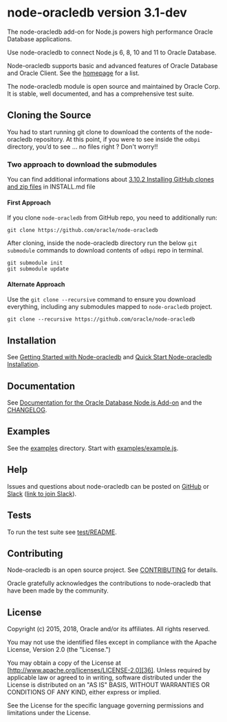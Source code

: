 # node-oracledb version 3.1-dev

The node-oracledb add-on for Node.js powers high performance Oracle
Database applications.

Use node-oracledb to connect Node.js 6, 8, 10 and 11 to Oracle Database.

Node-oracledb supports basic and advanced features of Oracle Database
and Oracle Client.  See the
[homepage][4] for a list.

The node-oracledb module is open source and maintained by Oracle Corp.
It is stable, well documented, and has a comprehensive test suite.

## <a name="cloning"></a> Cloning the Source

You had to start running git clone to download the contents of the node-oracledb repository. 
At this point, if you were to see inside the `odbpi` directory, you’d to see … no files right ? Don't worry!!
### Two approach to download the submodules

You can find additional informations about [3.10.2 Installing GitHub clones and zip files](https://github.com/DineshKuppan/node-oracledb/blob/master/INSTALL.md#-3102-installing-github-clones-and-zip-files) in INSTALL.md file

#### First Approach 

If you clone `node-oracledb` from GitHub repo, you need to additionally run:
```
git clone https://github.com/oracle/node-oracledb
```
After cloning, inside the node-oracledb directory 
run the below `git submodule` commands to download contents of `odbpi` repo in terminal.

```
git submodule init
git submodule update
```

#### Alternate Approach 
Use the `git clone --recursive` command to ensure you download everything, 
including any submodules mapped to `node-oracledb` project.

```
git clone --recursive https://github.com/oracle/node-oracledb
```

## <a name="installation"></a> Installation

See [Getting Started with Node-oracledb][1] and [Quick Start Node-oracledb Installation][2].

## <a name="doc"></a> Documentation

See [Documentation for the Oracle Database Node.js Add-on][32] and the [CHANGELOG][33].

## <a name="examples"></a> Examples

See the [examples][30] directory.  Start with
[examples/example.js][31].

## <a name="help"></a> Help

Issues and questions about node-oracledb can be posted on [GitHub][3] or
[Slack][5] ([link to join Slack][6]).

## <a name="testing"></a> Tests

To run the test suite see [test/README][34].

## <a name="contrib"></a> Contributing

Node-oracledb is an open source project. See [CONTRIBUTING][35] for
details.

Oracle gratefully acknowledges the contributions to node-oracledb that
have been made by the community.

## <a name="license"></a> License

Copyright (c) 2015, 2018, Oracle and/or its affiliates. All rights reserved.

You may not use the identified files except in compliance with the Apache
License, Version 2.0 (the "License.")

You may obtain a copy of the License at
[http://www.apache.org/licenses/LICENSE-2.0][36].  Unless required by
applicable law or agreed to in writing, software distributed under the
License is distributed on an "AS IS" BASIS, WITHOUT WARRANTIES OR
CONDITIONS OF ANY KIND, either express or implied.

See the License for the specific language governing permissions and
limitations under the License.



[1]: https://oracle.github.io/node-oracledb/doc/api.html#getstarted
[2]: https://oracle.github.io/node-oracledb/INSTALL.html#quickstart
[3]: https://github.com/oracle/node-oracledb/issues
[4]: https://oracle.github.io/node-oracledb
[5]: https://node-oracledb.slack.com/
[6]: https://node-oracledb.slack.com/join/shared_invite/enQtNDU4Mjc2NzM5OTA2LTdkMzczODY3OGY3MGI0Yjk3NmQ4NDU4MTI2OGVjNTYzMjE5OGY5YzVkNDY4MWNkNjFiMDM2ZDMwOWRjNWVhNTg
[30]: https://github.com/oracle/node-oracledb/blob/master/examples
[31]: https://github.com/oracle/node-oracledb/blob/master/examples/example.js#L32
[32]: https://oracle.github.io/node-oracledb/doc/api.html
[33]: https://github.com/oracle/node-oracledb/blob/master/CHANGELOG.md
[34]: https://github.com/oracle/node-oracledb/blob/master/test/README.md
[35]: https://github.com/oracle/node-oracledb/blob/master/CONTRIBUTING.md
[36]: http://www.apache.org/licenses/LICENSE-2.0
